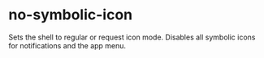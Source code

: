 # no-symbolic-icon
Sets the shell to regular or request icon mode. Disables all symbolic icons for notifications and the app menu.
